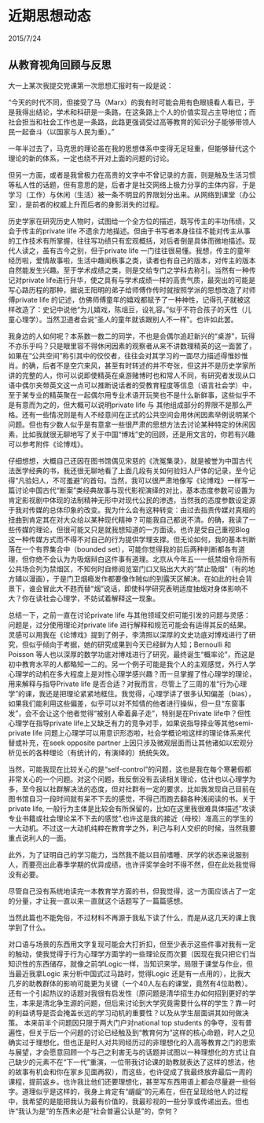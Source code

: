 # 近期思想动态
2015/7/24

## 从教育视角回顾与反思

大一上某次我提交党课第一次思想汇报时有一段是说：

“今天的时代不同，但接受了马（Marx）的我有时可能会用有色眼镜看人看已，于是我得出结论，学术和科研是一条路，在这条路上个人的价值实现占主导地位；而社会担当和社会工作也是一条路，此路更强调受过高等教育的知识分子能够带领人民一起奋斗（以国家与人民为重）。”

一年半过去了，马克思的理论虽在我的思想体系中变得无足轻重，但能够替代这个理论的新的体系，一定也绕不开对上面的问题的讨论。

但另一方面，或者是我曾极力在高贵的文字中不曾记录的方面，则是触及生活习惯等私人性的话题，但有意思的是，后者才是社交网络上极力分享的主体内容，于是学习（工作）与休闲（生活）被一条不明显的界限划分出来。从网络到课堂（办公室），是前者的权威上升而后者的身影消失的过程。

历史学家在研究历史人物时，试图给一个全方位的描述，既写传主的丰功伟绩，又会于传主的private life 不遗余力地描述。但由于书写者本身往往不能对传主从事的工作技术有所掌握，往往写功绩只有宏观概括，对后者倒是具体而微地描述。现代人读之，虽有古今之别，但于private life 一门往往很易懂。我想，传主的童年经历啦，爱情故事啦，生活中趣闻秩事之类，读者也有自己的版本，对传主的版本自然能发生兴趣。至于学术成绩之类，则是交给专门之学科去称引。当然有一种传记对private life进行升华，使之具有与学术成绩一样的高贵气质，最突出的可能是写心路历程的那种，据说王阳明的弟子给师傅作传时就按照学派的思想改造了对师傅private life 的记述，仿佛师傅童年的嬉戏都赋予了一种神性，记得孔子就被这样改造了：史记中说他“为儿嬉戏，陈俎豆，设礼容。”似乎不符合孩子的天性（儿童心理学）。当然卫道者会说“圣人的童年就该跟别人不一样”。也许如此罢。

我身边的人如何呢？本系数一数二的同学，不也是会偶尔追赶新兴的“桌游”，玩得不亦乐乎吗？只是眼里容不得休闲因素的观察者从来不讲数理精英的这一面罢了，如果在“公共空间”称引其中的佼佼者，往往会对其学习的一面尽力描述得惟妙惟肖。的确，后者不是空穴来风，甚至有时转述的并不夸张，但这并不是历史学家所讲的完整的人，你可以说即使精英在桌游赌博时也和常人不同，有研究者发现从口语中偶尔夹带英文这一点可以推断说话者的受教育程度等信息（语言社会学）中，至于某专业的精英聚在一起偶尔用专业术语开玩笑也不是什么新鲜事，这些似乎不是有意而为之的，但大概可以说明private life 与 其他组成部分的界限不是那么严格。还有一些情况则是有人不经意间在正式的公共空间会用休闲因素举例说明某个问题。但也有少数人似乎是有意拿一些很严肃的思想方法去讨论某种特定的休闲因素，比如我就很无聊地写了关于中国“博戏”史的回顾，还是用文言的，你若有兴趣可以参考附件《论博戏》。

仔细想想，大概自己还因在图书馆偶见宋慈的《洗冤集录》，就是被誉为中国古代法医学经典的书，我还很无聊地看了上面几段有关如何验妇人尸体的记录，至今记得“凡验妇人，不可羞避”的首句。当然，我可以很严肃地像写《论博戏》一样写一篇讨论中国古代“断案”类经典故事与现代影视演绎的对比，基本态度参数可设置为肯定影视剧中体现的法制精神无形中对现代公民的渗透，当然我的态度参数设定源于我对传媒的总体印象的改变。我为什么会有这种转变：由过去指责传媒对真相的扭曲到肯定其在对大众给以某种现代精神？可能我自己都说不清。的确，我读了一些传媒的理论，但很可能又只是就我想知道的一方面读。也许是受自己重视Blog这一种传媒方式而不得不对自己的行为提供学理支撑。但无论如何，我的基本判断落在一个有界集合中（bounded set），可能你觉得我的前后两种判断都各有道理，但你绝不会认为为吸烟辩白这件事有道理。北京从今年五一一纸禁烟令将所有公共场合列为禁烟区，不知何时自修阅览室门口又贴出大大的“禁止吸烟”（有的地方辅以漫画），于是门卫烟瘾发作都要像作贼似的到露天区解决。在如此的社会背景下，谁会冒此大不韪而替“烟”说话，即使科学研究表明适度抽烟对身体影响不大？你在读社会心理学，不妨试着解释这一现象。

总结一下，之前一直在讨论private life 与其他领域交织可能引发的问题与灵感：问题是，过分使用理论对private life 进行解释和规范可能会有适得其反的结果。灵感可以用我在《论博戏》提到了例子，李清照以深厚的文史功底对博戏进行了研究，但似乎倾向于考据，她的研究成果到今天已经鲜为人知；Bernoulli 和 Poisson 等人也以深厚的数学功底对博戏进行了研究，最终诞生“概率论”，而这是初中教育水平的人都略知一二的。另一个例子可能是我个人的主观感觉，外行人学心理学的动机在多大程度上是对性心理学感兴趣？而一旦掌握了性心理学的理论，用来解释与指导Private life 是否合适？对我而言，尽管上了三周的准“行为心理学”的课，我还是把理论紧紧地框住。我觉得，心理学讲了很多认知偏差（bias），如果我们能利用这些偏差，似乎可以对不知情的他者进行操纵，但一旦“东窗事发”，会不会让这个他者觉得“被别人牵着鼻子走”，特别是在Private life中？但性心理学在指导private life上又缺乏有力的竞争对手，如果说指导择业等其他semi-private life 问题上心理学可以用意识形态啦，社会学概论啦这样的理论体系来代替或补充，在seek opposite partner 上因只涉及微观层面而让其他诸如以宏观分析见长的各种理论（有统计的，有演绎的）统统失效。

当然，可能我现在比较关心的是“self-control”的问题，这也是我在每个寒暑假都非常关心的一个问题。对这个问题，我反倒没有去读相关理论，估计也以心理学为多，至今报以社群解决法的态度，但对社群有一定的要求，比如我发现自己目前在图书馆自习一段时间就有呆不下去的感觉，不得己而跑去翻各种浅阅读的书。关于private life, 一般行为主体是比较会有所保留的，比如在这里我很难具体描述”攻读专业书籍或社会理论呆不下去的感觉”.也许这是我的接近（母校）准高三的学生的一大动机。不过这一大动机纯粹在教育学之外，利己与利人交织的时候，当然我要重点说利人的一面。

此外，为了证明自己的学习能力，当然我不能以目前嗜睡、厌学的状态来说服别人，而要亮出此春季学期的优异成绩，也许评奖学金时不得不然，但在此处我觉得没有必要。

尽管自己没有系统地读完一本教育学方面的书，但我觉得，这一方面应该占了一定的分量，才让我一直以来一直就这个话题写了一篇篇感想。

当然此篇也不能免俗，不过材料不再源于我私下读了什么，而是从这几天的课上我学到了什么。

对口语与场景的东西用文字复现可能会大打折扣，但至少表示这些件事对我有一定的触动，使我觉得于行为心理学方面学的一些理论反而次要（因现在我只把它们当知识性的东西储存，就像之前学Logic一样，当知识来学，局限于课堂与作业，但当最近我拿Logic 来分析中国式过马路时，觉得Logic 还是有一点用的），比我大几岁的助教群体的影响可能更为关键（一个40人左右的课堂，竟然有4位助教）。还有一个引起热议的话题对我很有启发性（原问题是清华招生办如何招到更好的学生，本来是清北争生源的问题，但后来讨论到大学究竟需要什么样的学生？靠一时的利益诱导是否会掩盖长远的学习动机的重要性？以及从学生层面讲其如何做决策。 本来前半个问题因只限于两大门户对national top students 的争夺，没有普遍性，但关于后一个问题的讨论已经触及到“教育何为”这样的核心命题，时人之见确实过于理想化，但也正是时人对共同经历过的非理想化的入高等教育之门的思索与展望，才会愿意回顾一个与己之利害无与的话题并试图以一种理想化的方式让自己缺少的元素不在“下一代”重演，一位带我讨论课的助教就表达了这样的想法，他的故事有机会和你在家乡见面再叙），而这些，也许促成了我最终放弃最后一周的课程，提前返乡。也许我比他们还要理想化，甚至写东西用语上都会尽量避一些俗字。道理似乎是这样的，我身上肯定有“龌龊”的元素在，但在呈现给他人的过程中，我希望的是能把我认为最有价值的，我最珍视的一些分享或传递出去。但也许“我认为是”的东西未必是“社会普遍公认是”的，奈何？
 

